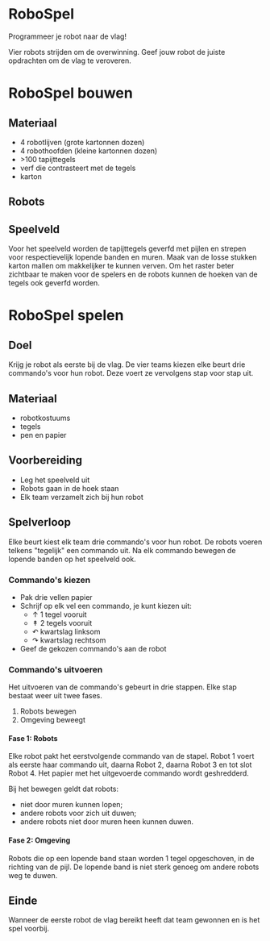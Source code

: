 # RoboSpel
Programmeer je robot naar de vlag!

Vier robots strijden om de overwinning.
Geef jouw robot de juiste opdrachten om de vlag te veroveren.

# RoboSpel bouwen

## Materiaal

* 4 robotlijven (grote kartonnen dozen)
* 4 robothoofden (kleine kartonnen dozen)
* &gt;100 tapijttegels
* verf die contrasteert met de tegels
* karton

## Robots



## Speelveld

Voor het speelveld worden de tapijttegels geverfd met pijlen en strepen voor respectievelijk lopende banden en muren.
Maak van de losse stukken karton mallen om makkelijker te kunnen verven.
Om het raster beter zichtbaar te maken voor de spelers en de robots kunnen de hoeken van de tegels ook geverfd worden.

# RoboSpel spelen

## Doel
Krijg je robot als eerste bij de vlag.
De vier teams kiezen elke beurt drie commando's voor hun robot.
Deze voert ze vervolgens stap voor stap uit.

## Materiaal

* robotkostuums
* tegels
* pen en papier

## Voorbereiding

* Leg het speelveld uit
* Robots gaan in de hoek staan
* Elk team verzamelt zich bij hun robot

## Spelverloop

Elke beurt kiest elk team drie commando's voor hun robot.
De robots voeren telkens "tegelijk" een commando uit.
Na elk commando bewegen de lopende banden op het speelveld ook.

### Commando's kiezen

* Pak drie vellen papier
* Schrijf op elk vel een commando, je kunt kiezen uit:
    * ↑ 1 tegel vooruit
    * ↟ 2 tegels vooruit
    * ↶ kwartslag linksom
    * ↷ kwartslag rechtsom
* Geef de gekozen commando's aan de robot

### Commando's uitvoeren

Het uitvoeren van de commando's gebeurt in drie stappen.
Elke stap bestaat weer uit twee fases.

1. Robots bewegen
2. Omgeving beweegt

#### Fase 1: Robots
Elke robot pakt het eerstvolgende commando van de stapel.
Robot 1 voert als eerste haar commando uit,
daarna Robot 2, daarna Robot 3 en tot slot Robot 4.
Het papier met het uitgevoerde commando wordt geshredderd.

Bij het bewegen geldt dat robots:
* niet door muren kunnen lopen;
* andere robots voor zich uit duwen;
* andere robots niet door muren heen kunnen duwen.

#### Fase 2: Omgeving
Robots die op een lopende band staan worden 1 tegel opgeschoven,
in de richting van de pijl.
De lopende band is niet sterk genoeg om andere robots weg te duwen.

## Einde
Wanneer de eerste robot de vlag bereikt heeft dat team gewonnen en is het spel voorbij.
